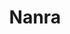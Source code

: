 ---
title: Nanra
github: https://github.com/Nanra
mode: light
transition: 1s
score: 78.8
archetype:
- Descriptive
---